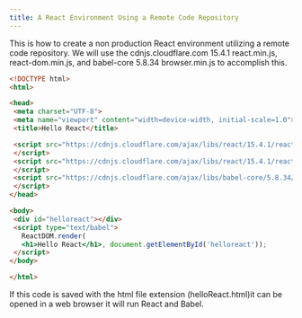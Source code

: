 ```yaml
---
title: A React Environment Using a Remote Code Repository
---
```


This is how to create a non production React environment utilizing a remote code repository.
We will use the cdnjs.cloudflare.com 15.4.1 react.min.js, react-dom.min.js, and babel-core 5.8.34 browser.min.js
to accomplish this.

 ```html
 <!DOCTYPE html>
<html>

<head>
  <meta charset="UTF-8">
  <meta name="viewport" content="width=device-width, initial-scale=1.0">
  <title>Hello React</title>

  <script src="https://cdnjs.cloudflare.com/ajax/libs/react/15.4.1/react.min.js">
  </script>
  <script src="https://cdnjs.cloudflare.com/ajax/libs/react/15.4.1/react-dom.min.js">
  </script>
  <script src="https://cdnjs.cloudflare.com/ajax/libs/babel-core/5.8.34/browser.min.js">
  </script>
</head>

<body>
  <div id="helloreact"></div>
  <script type="text/babel">
    ReactDOM.render(
    <h1>Hello React</h1>, document.getElementById('helloreact'));
  </script>
</body>

</html>
 ```
 If this code is saved with the html file extension (helloReact.html)it can be opened in a web browser
 it will run React and Babel.
